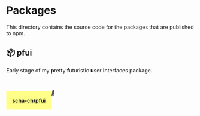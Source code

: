 # Packages

This directory contains the source code for the packages that are published to npm.

## 📦 pfui

Early stage of my **p**retty **f**uturistic **u**ser **i**nterfaces package.

<section style="position:relative;margin-top:4rem">

<i style="position:absolute;top:-20px;left:120px">📌</i>

<span style="font-weight:bold;background:#fefe88; padding:1rem"> [scha-ch/pfui](https://github.com/scha-ch/pfui)

</section>
